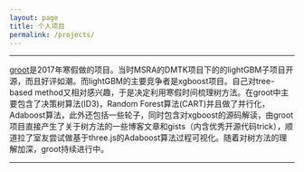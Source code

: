 ```yaml
---
layout: page
title: 个人项目
permalink: /projects/
---
```


---

[groot](https://github.com/zhpmatrix/groot)</a>是2017年寒假做的项目。当时MSRA的DMTK项目下的的lightGBM子项目开源，而且好评如潮。而lightGBM的主要竞争者是xgboost项目。自己对tree-based method又相对感兴趣，于是决定利用寒假时间梳理树方法。在groot中主要包含了决策树算法(ID3)，Random Forest算法(CART)并且做了并行化，Adaboost算法，此外还包括一些轮子，同时包含对xgboost的源码解读，由groot项目直接产生了关于树方法的一些博客文章和gists（内含优秀开源代码trick），顺道拉了室友尝试做基于three.js的Adaboost算法过程可视化。随着对树方法的理解加深，groot持续进行中。

___

     
